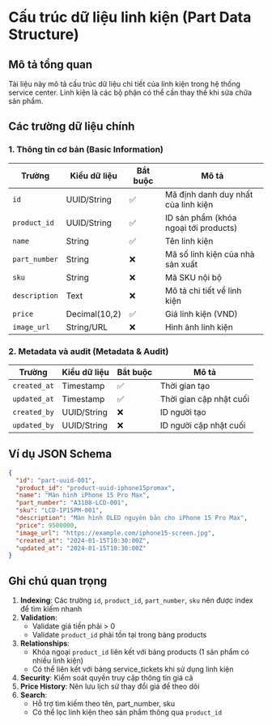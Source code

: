 # Cấu trúc dữ liệu linh kiện (Part Data Structure)

## Mô tả tổng quan
Tài liệu này mô tả cấu trúc dữ liệu chi tiết của linh kiện trong hệ thống service center. Linh kiện là các bộ phận có thể cần thay thế khi sửa chữa sản phẩm.

## Các trường dữ liệu chính

### 1. Thông tin cơ bản (Basic Information)

| Trường | Kiểu dữ liệu | Bắt buộc | Mô tả |
|--------|-------------|----------|-------|
| `id` | UUID/String | ✅ | Mã định danh duy nhất của linh kiện |
| `product_id` | UUID/String | ✅ | ID sản phẩm (khóa ngoại tới products) |
| `name` | String | ✅ | Tên linh kiện |
| `part_number` | String | ❌ | Mã số linh kiện của nhà sản xuất |
| `sku` | String | ❌ | Mã SKU nội bộ |
| `description` | Text | ❌ | Mô tả chi tiết về linh kiện |
| `price` | Decimal(10,2) | ✅ | Giá linh kiện (VND) |
| `image_url` | String/URL | ❌ | Hình ảnh linh kiện |

### 2. Metadata và audit (Metadata & Audit)

| Trường | Kiểu dữ liệu | Bắt buộc | Mô tả |
|--------|-------------|----------|-------|
| `created_at` | Timestamp | ✅ | Thời gian tạo |
| `updated_at` | Timestamp | ✅ | Thời gian cập nhật cuối |
| `created_by` | UUID/String | ❌ | ID người tạo |
| `updated_by` | UUID/String | ❌ | ID người cập nhật cuối |

## Ví dụ JSON Schema

```json
{
  "id": "part-uuid-001",
  "product_id": "product-uuid-iphone15promax",
  "name": "Màn hình iPhone 15 Pro Max",
  "part_number": "A3108-LCD-001",
  "sku": "LCD-IP15PM-001",
  "description": "Màn hình OLED nguyên bản cho iPhone 15 Pro Max",
  "price": 9500000,
  "image_url": "https://example.com/iphone15-screen.jpg",
  "created_at": "2024-01-15T10:30:00Z",
  "updated_at": "2024-01-15T10:30:00Z"
}
```

## Ghi chú quan trọng

1. **Indexing**: Các trường `id`, `product_id`, `part_number`, `sku` nên được index để tìm kiếm nhanh
2. **Validation**: 
   - Validate giá tiền phải > 0
   - Validate `product_id` phải tồn tại trong bảng products
3. **Relationships**: 
   - Khóa ngoại `product_id` liên kết với bảng products (1 sản phẩm có nhiều linh kiện)
   - Có thể liên kết với bảng service_tickets khi sử dụng linh kiện
4. **Security**: Kiểm soát quyền truy cập thông tin giá cả
5. **Price History**: Nên lưu lịch sử thay đổi giá để theo dõi
6. **Search**: 
   - Hỗ trợ tìm kiếm theo tên, part_number, sku
   - Có thể lọc linh kiện theo sản phẩm thông qua `product_id`